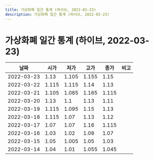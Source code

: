 ```yaml
---
title: 가상화폐 일간 통계 (하이브, 2022-03-23)
description: 가상화폐 일간 통계 (하이브, 2022-03-23)
---
```



가상화폐 일간 통계 (하이브, 2022-03-23)
===

|날짜|시가|저가|고가|종가|비고|
|--|--|--|--|--|--|
|2022-03-23|1.13|1.105|1.155|1.15|    |
|2022-03-22|1.115|1.115|1.14|1.13|    |
|2022-03-21|1.105|1.085|1.165|1.115|    |
|2022-03-20|1.13|1.1|1.13|1.11|    |
|2022-03-19|1.115|1.095|1.15|1.13|    |
|2022-03-18|1.115|1.07|1.13|1.12|    |
|2022-03-17|1.07|1.07|1.16|1.115|    |
|2022-03-16|1.03|1.02|1.08|1.07|    |
|2022-03-15|1.05|1.005|1.05|1.03|    |
|2022-03-14|1.04|1.01|1.055|1.045|    |

